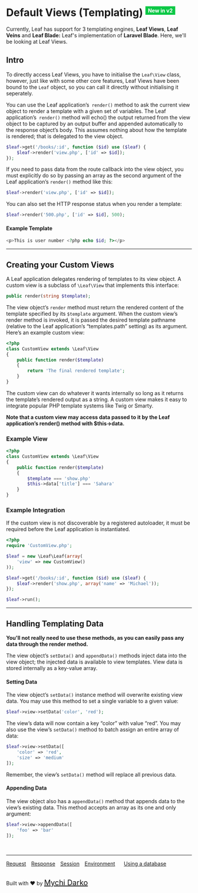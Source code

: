 # Default Views (Templating) <sup><span style="background: rgb(11, 200, 70); color: white; padding: 3px 7px; font-size: 14px;">New in v2</span></sup>

Currently, Leaf has support for 3 templating engines, **Leaf Views**, **Leaf Veins** and **Leaf Blade:** Leaf's implementation of **Laravel Blade**. Here, we'll be looking at Leaf Views.

## Intro

To directly access Leaf Views, you have to initialise the `Leaf\View` class, however, just like with some other core features, Leaf Views have been bound to the `Leaf` object, so you can call it directly without initialising it seperately.

You can use the Leaf application’s` render()` method to ask the current view object to render a template with a given set of variables. The Leaf application’s` render()` method will echo() the output returned from the view object to be captured by an output buffer and appended automatically to the response object’s body. This assumes nothing about how the template is rendered; that is delegated to the view object.

```php
$leaf->get('/books/:id', function ($id) use ($leaf) {
    $leaf->render('view.php', ['id' => $id]);
});
```

If you need to pass data from the route callback into the view object, you must explicitly do so by passing an array as the second argument of the Leaf application’s `render()` method like this:

```php
$leaf->render('view.php', ['id' => $id]);
```

You can also set the HTTP response status when you render a template:

```php
$leaf->render('500.php', ['id' => $id], 500);
```

#### Example Template
```php
<p>This is user number <?php echo $id; ?></p>
```

<hr>

## Creating your Custom Views

A Leaf application delegates rendering of templates to its view object. A custom view is a subclass of `\Leaf\View` that implements this interface:

```php
public render(string $template);
```

The view object’s `render` method must return the rendered content of the template specified by its `$template` argument. When the custom view’s render method is invoked, it is passed the desired template pathname (relative to the Leaf application’s “templates.path” setting) as its argument. Here’s an example custom view:

```php
<?php
class CustomView extends \Leaf\View
{
    public function render($template)
    {
        return 'The final rendered template';
    }
}
```

The custom view can do whatever it wants internally so long as it returns the template’s rendered output as a string. A custom view makes it easy to integrate popular PHP template systems like Twig or Smarty.

**Note that a custom view may access data passed to it by the Leaf application’s render() method with $this->data.**

### Example View

```php
<?php
class CustomView extends \Leaf\View
{
    public function render($template)
    {
        $template === 'show.php'
        $this->data['title'] === 'Sahara'
    }
}
```

### Example Integration

If the custom view is not discoverable by a registered autoloader, it must be required before the Leaf application is instantiated.

```php
<?php
require 'CustomView.php';

$leaf = new \Leaf\Leaf(array(
    'view' => new CustomView()
));

$leaf->get('/books/:id', function ($id) use ($leaf) {
    $leaf->render('show.php', array('name' => 'Michael'));
});

$leaf->run();
```

<hr>

## Handling Templating Data

**You'll not really need to use these methods, as you can easily pass any data through the render method.**

The view object’s `setData()` and `appendData()` methods inject data into the view object; the injected data is available to view templates. View data is stored internally as a key-value array.

#### Setting Data
The view object’s `setData()` instance method will overwrite existing view data. You may use this method to set a single variable to a given value:

```php
$leaf->view->setData('color', 'red');
```

The view’s data will now contain a key “color” with value “red”. You may also use the view’s `setData()` method to batch assign an entire array of data:

```php
$leaf->view->setData([
    'color' => 'red',
    'size' => 'medium'
]);
```

Remember, the view’s `setData()` method will replace all previous data.

#### Appending Data
The view object also has a `appendData()` method that appends data to the view’s existing data. This method accepts an array as its one and only argument:

```php
$leaf->view->appendData([
    'foo' => 'bar'
]);
```

<br>
<hr>

<a href="#/leaf/v/2.0/http/request" style="margin: 0px">Request</a>
<a href="#/leaf/v/2.0/http/response" style="margin: 0px 10px;">Response</a>
<a href="#/leaf/v/2.0/http/session" style="margin: 0px; 10px;">Session</a>
<a href="#/leaf/v/2.0/environment" style="margin: 0px 10px;">Environment</a>
<a href="#/leaf/v/2.0/database" style="margin: 0px 10px;">Using a database</a>

<br>
Built with ❤ by <a href="https://mychi.netlify.com" style="font-size: 20px; color: #111;" target="_blank">Mychi Darko</a>